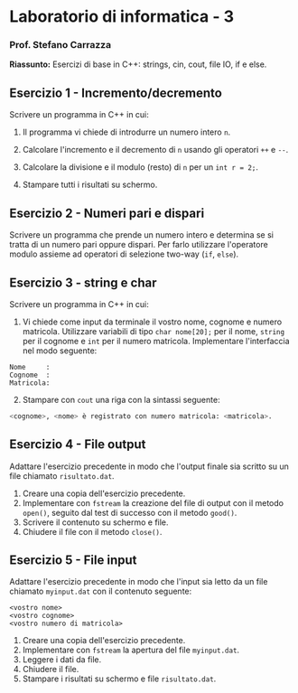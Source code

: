 # Laboratorio di informatica - 3
### Prof. Stefano Carrazza

**Riassunto:** Esercizi di base in C++: strings, cin, cout, file IO, if e else.

## Esercizio 1 - Incremento/decremento

Scrivere un programma in C++ in cui:

1. Il programma vi chiede di introdurre un numero intero `n`.

2. Calcolare l'incremento e il decremento di `n` usando gli operatori `++` e `--`.

3. Calcolare la divisione e il modulo (resto) di `n` per un `int r = 2;`.

5. Stampare tutti i risultati su schermo.

## Esercizio 2 - Numeri pari e dispari

Scrivere un programma che prende un numero intero e determina se si tratta di un
numero pari oppure dispari. Per farlo utilizzare l'operatore modulo assieme ad
operatori di selezione two-way (`if`, `else`).

## Esercizio 3 - string e char

Scrivere un programma in C++ in cui:

1. Vi chiede come input da terminale il vostro nome, cognome e numero matricola. Utilizzare variabili di tipo `char nome[20];` per il nome, `string` per il cognome e `int` per il numero matricola. Implementare l'interfaccia nel modo seguente:
```text
Nome     :
Cognome  :
Matricola:
```

2. Stampare con `cout` una riga con la sintassi seguente:
```bash
<cognome>, <nome> è registrato con numero matricola: <matricola>.
```

## Esercizio 4 - File output

Adattare l'esercizio precedente in modo che l'output finale sia scritto su un
file chiamato `risultato.dat`.

1. Creare una copia dell'esercizio precedente.
2. Implementare con `fstream` la creazione del file di output con il metodo `open()`,
seguito dal test di successo con il metodo `good()`.
3. Scrivere il contenuto su schermo e file.
4. Chiudere il file con il metodo `close()`.

## Esercizio 5 - File input

Adattare l'esercizio precedente in modo che l'input sia letto da un file chiamato
`myinput.dat` con il contenuto seguente:
```
<vostro nome>
<vostro cognome>
<vostro numero di matricola>
```

1. Creare una copia dell'esercizio precedente.
2. Implementare con `fstream` la apertura del file `myinput.dat`.
3. Leggere i dati da file.
4. Chiudere il file.
5. Stampare i risultati su schermo e file `risultato.dat`.
